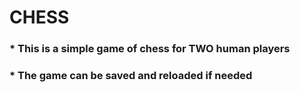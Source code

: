 # CHESS

### * This is a simple game of chess for TWO human players
### * The game can be saved and reloaded if needed
